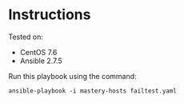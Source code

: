 # Instructions

Tested on:
- CentOS 7.6
- Ansible 2.7.5

Run this playbook using the command:

    ansible-playbook -i mastery-hosts failtest.yaml
